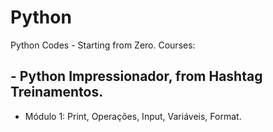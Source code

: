 # Python

Python Codes - Starting from Zero.
Courses:

## - Python Impressionador, from Hashtag Treinamentos.
- Módulo 1: Print, Operações, Input, Variáveis, Format.